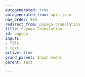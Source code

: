```yaml
---
autogenerated: true
autogenerated_from: apis.json
nav_order: 986
redirect_from: papago-translation
title: Papago Translation
id: papago
inputs:
- file
- text
active: true
grand_parent: Input modes
parent: Text

---
```


